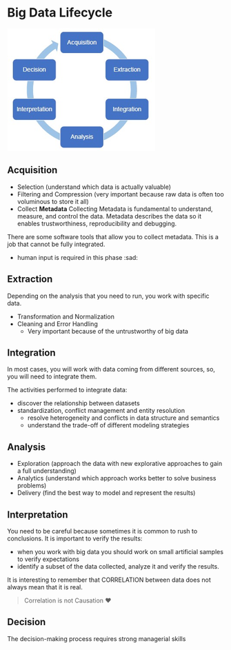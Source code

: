 # Big Data Lifecycle 

![](lifecycle.jpg)

## Acquisition

- Selection (understand which data is actually valuable)
- Filtering and Compression (very important because raw data is often too voluminous to store it all)
- Collect **Metadata**
Collecting Metadata is fundamental to understand, measure, and control the data. Metadata describes the data so it enables trustworthiness, reproducibility and debugging.

There are some software tools that allow you to collect metadata. This is a job that cannot be fully integrated. 

- human input is required in this phase :sad:

## Extraction

Depending on the analysis that you need to run, you work with specific data.

- Transformation and Normalization
- Cleaning and Error Handling
    - Very important because of the untrustworthy of big data

## Integration

In most cases, you will work with data coming from different sources, so, you will need to integrate them. 

The activities performed to integrate data:

- discover the relationship between datasets
- standardization, conflict management and entity resolution
    - resolve heterogeneity and conflicts in data structure and semantics
    - understand the trade-off of different modeling strategies

## Analysis

- Exploration (approach the data with new explorative approaches to gain a full understanding)
- Analytics (understand which approach works better to solve business problems)
- Delivery (find the best way to model and represent the results)

## Interpretation

You need to be careful because sometimes it is common to rush to conclusions.
It is important to verify the results:

- when you work with big data you should work on small artificial samples to verify expectations
- identify a subset of the data collected, analyze it and verify the results.

It is interesting to remember that CORRELATION between data does not always mean that it is real.

> Correlation is not Causation :heart:

## Decision

The decision-making process requires strong managerial skills 




